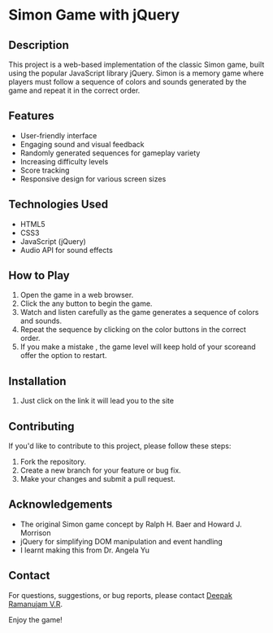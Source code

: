
# Simon Game with jQuery

## Description
This project is a web-based implementation of the classic Simon game, built using the popular JavaScript library jQuery. Simon is a memory game where players must follow a sequence of colors and sounds generated by the game and repeat it in the correct order.

## Features
- User-friendly interface
- Engaging sound and visual feedback
- Randomly generated sequences for gameplay variety
- Increasing difficulty levels
- Score tracking
- Responsive design for various screen sizes

## Technologies Used
- HTML5
- CSS3
- JavaScript (jQuery)
- Audio API for sound effects

## How to Play
1. Open the game in a web browser.
2. Click the any button to begin the game.
3. Watch and listen carefully as the game generates a sequence of colors and sounds.
4. Repeat the sequence by clicking on the color buttons in the correct order.
5. If you make a mistake , the game level will keep hold of your scoreand offer the option to restart.

## Installation
1. Just click on the link it will lead you to the site


## Contributing
If you'd like to contribute to this project, please follow these steps:
1. Fork the repository.
2. Create a new branch for your feature or bug fix.
3. Make your changes and submit a pull request.


## Acknowledgements
- The original Simon game concept by Ralph H. Baer and Howard J. Morrison
- jQuery for simplifying DOM manipulation and event handling
- I learnt making this from Dr. Angela Yu

## Contact
For questions, suggestions, or bug reports, please contact [Deepak Ramanujam V.R](deepakrama321@gmail.com).

Enjoy the game!
